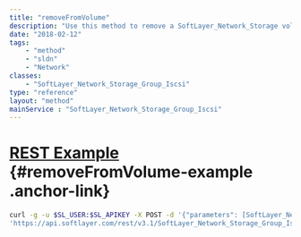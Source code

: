 ```yaml
---
title: "removeFromVolume"
description: "Use this method to remove a SoftLayer_Network_Storage volume from this group.  This will automatically disable access to this volume for any SoftLayer_Network_Storage_Allowed_Host objects currently attached to this group. "
date: "2018-02-12"
tags:
    - "method"
    - "sldn"
    - "Network"
classes:
    - "SoftLayer_Network_Storage_Group_Iscsi"
type: "reference"
layout: "method"
mainService : "SoftLayer_Network_Storage_Group_Iscsi"
---
```


# [REST Example](#removeFromVolume-example) <a href="/article/rest/"><i class="fas fa-question"></i></a> {#removeFromVolume-example .anchor-link} 
```bash
curl -g -u $SL_USER:$SL_APIKEY -X POST -d '{"parameters": [SoftLayer_Network_Storage]}' \
'https://api.softlayer.com/rest/v3.1/SoftLayer_Network_Storage_Group_Iscsi/{SoftLayer_Network_Storage_Group_IscsiID}/removeFromVolume'
```

